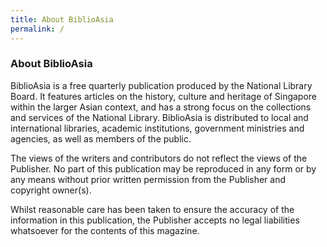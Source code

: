 ```yaml
---
title: About BiblioAsia
permalink: /
---
```


### **About BiblioAsia**

BiblioAsia is a free quarterly publication produced by the National Library Board. It features articles on the history, culture and heritage of Singapore within the larger Asian context, and has a strong focus on the collections and services of the National Library. BiblioAsia is distributed to local and international libraries, academic institutions, government ministries and agencies, as well as members of the public.

The views of the writers and contributors do not reflect the views of the Publisher. No part of this publication may be reproduced in any form or by any means without prior written permission from the Publisher and copyright owner(s).

Whilst reasonable care has been taken to ensure the accuracy of the information in this publication, the Publisher accepts no legal liabilities whatsoever for the contents of this magazine.